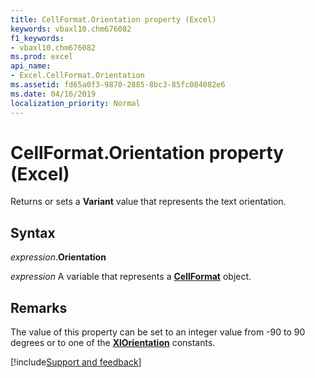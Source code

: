 ```yaml
---
title: CellFormat.Orientation property (Excel)
keywords: vbaxl10.chm676082
f1_keywords:
- vbaxl10.chm676082
ms.prod: excel
api_name:
- Excel.CellFormat.Orientation
ms.assetid: fd65a0f3-9870-2885-8bc3-85fc084082e6
ms.date: 04/16/2019
localization_priority: Normal
---
```



# CellFormat.Orientation property (Excel)

Returns or sets a **Variant** value that represents the text orientation.


## Syntax

_expression_.**Orientation**

_expression_ A variable that represents a **[CellFormat](Excel.CellFormat.md)** object.


## Remarks

The value of this property can be set to an integer value from -90 to 90 degrees or to one of the **[XlOrientation](Excel.XlOrientation.md)** constants.



[!include[Support and feedback](~/includes/feedback-boilerplate.md)]